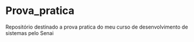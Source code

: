 # Prova_pratica
Repositório destinado a prova pratica do meu curso de desenvolvimento de sistemas pelo Senai
